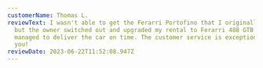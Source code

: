 ```yaml
---
customerName: Thomas L.
reviewText: I wasn't able to get the Ferarri Portofino that I originally wanted
  but the owner switched out and upgraded my rental to Ferarri 488 GTB and still
  managed to deliver the car on time. The customer service is exceptional. Thank
  you!
reviewDate: 2023-06-22T11:52:08.947Z
---
```


